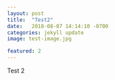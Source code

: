 ```yaml
---
layout: post
title:  "Test2"
date:   2018-08-07 14:14:10 -0700
categories: jekyll update
image: test-image.jpg

featured: 2
---
```

Test 2